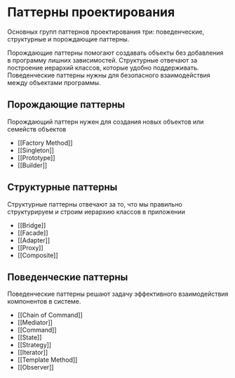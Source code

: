 # Паттерны проектирования

Основных групп паттернов проектирования три: поведенческие, структурные и порождающие паттерны.

Порождающие паттерны помогают создавать объекты без добавления в программу лишних зависимостей. Структурные отвечают за построение иерархий классов, которые удобно поддерживать. Поведенческие паттерны нужны для безопасного взаимодействия между объектами программы.

## Порождающие паттерны
Порождающий паттерн нужен для создания новых объектов или семейств объектов
- [[Factory Method]]
- [[Singleton]]
- [[Prototype]]
- [[Builder]]

## Структурные паттерны
Структурные паттерны отвечают за то, что мы правильно структурируем и строим иерархию классов в приложении
- [[Bridge]]
- [[Facade]]
- [[Adapter]]
- [[Proxy]]
- [[Composite]]

## Поведенческие паттерны
Поведенческие паттерны решают задачу эффективного взаимодействия компонентов в системе.
- [[Chain of Command]]
- [[Mediator]]
- [[Command]]
- [[State]]
- [[Strategy]]
- [[Iterator]]
- [[Template Method]]
- [[Observer]]